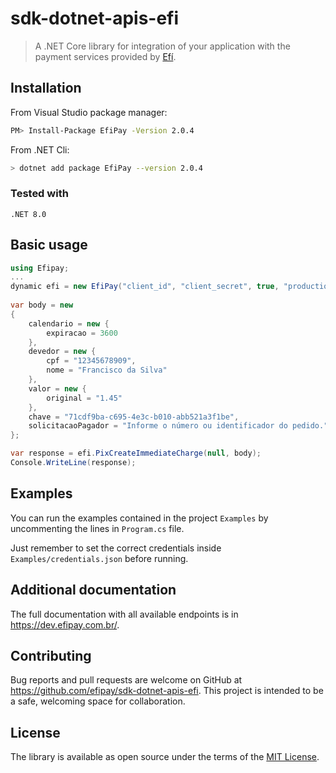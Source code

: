 # sdk-dotnet-apis-efi

> A .NET Core library for integration of your application with the payment services
provided by [Efí](https://sejaefi.com.br/).


## Installation

From Visual Studio package manager: 

```bash
PM> Install-Package EfiPay -Version 2.0.4
```

From .NET Cli:

```bash
> dotnet add package EfiPay --version 2.0.4
```

### Tested with
```
.NET 8.0

```
## Basic usage

```c#
using Efipay;
...
dynamic efi = new EfiPay("client_id", "client_secret", true, "production.p12");
            
var body = new 
{
    calendario = new {
        expiracao = 3600
    },
    devedor = new {
        cpf = "12345678909",
        nome = "Francisco da Silva"
    },
    valor = new {
        original = "1.45"
    },
    chave = "71cdf9ba-c695-4e3c-b010-abb521a3f1be",
    solicitacaoPagador = "Informe o número ou identificador do pedido."
};

var response = efi.PixCreateImmediateCharge(null, body);
Console.WriteLine(response);
```

## Examples

You can run the examples contained in the project `Examples` by uncommenting the lines in `Program.cs` file.

Just remember to set the correct credentials inside `Examples/credentials.json` before running.

## Additional documentation

The full documentation with all available endpoints is in https://dev.efipay.com.br/.


## Contributing

Bug reports and pull requests are welcome on GitHub at https://github.com/efipay/sdk-dotnet-apis-efi. This project is intended to be a safe, welcoming space for collaboration.

## License

The library is available as open source under the terms of the [MIT License](LICENSE).
